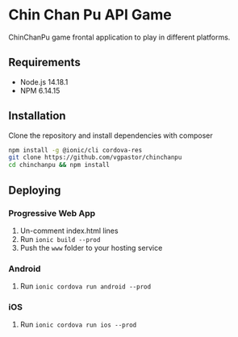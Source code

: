 Chin Chan Pu API Game
========================

ChinChanPu game frontal application to play in different platforms.

Requirements
------------

* Node.js 14.18.1
* NPM 6.14.15

Installation
------------

Clone the repository and install dependencies with composer

```bash
npm install -g @ionic/cli cordova-res
git clone https://github.com/vgpastor/chinchanpu
cd chinchanpu && npm install
```

## Deploying

### Progressive Web App

1. Un-comment index.html lines
2. Run `ionic build --prod`
3. Push the `www` folder to your hosting service

### Android

1. Run `ionic cordova run android --prod`

### iOS

1. Run `ionic cordova run ios --prod`
